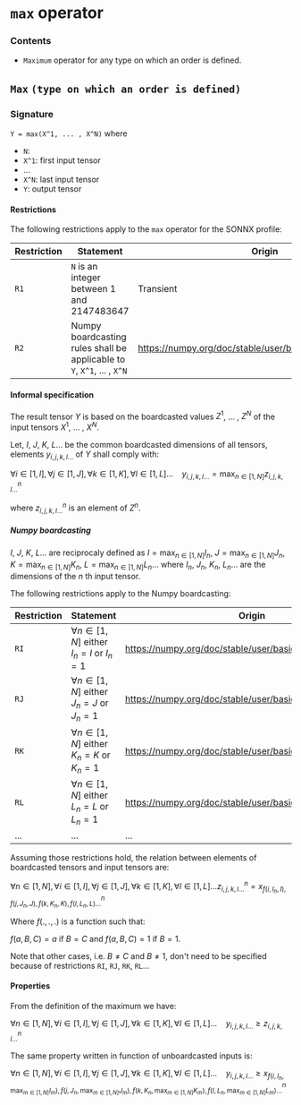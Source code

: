 # `max` operator
### Contents
- `Maximum` operator for any type on which an order is defined.
## `Max`  `(type on which an order is defined)`

### Signature
`Y = max(X^1, ... , X^N)`
where

- `N`: 
- `X^1`: first input tensor
- ...
- `X^N`: last input tensor
- `Y`: output tensor

#### Restrictions
The following restrictions apply to the `max` operator for the SONNX profile:

| Restriction    | Statement | Origin |
| -------- | ------- | ------- |
| `R1` | `N` is an integer between 1 and 2147483647 | Transient |
| `R2` | Numpy boardcasting rules shall be applicable to `Y`, `X^1`, ... , `X^N` | https://numpy.org/doc/stable/user/basics.broadcasting.html |

 #### Informal specification

The result tensor $Y$ is based on the boardcasted values $Z^1$, ... , $Z^N$ of the input tensors $X^1$, ... , $X^N$.

Let, $I$, $J$, $K$, $L$... be the common boardcasted dimensions of all tensors, elements $y_{i,j,k,l...}$ of $Y$ shall comply with:

$\forall i \in [1, I], \forall j \in [1, J], \forall k \in [1, K], \forall l \in [1, L]... ~~~~ y_{i,j,k,l...} = \max_{n \in [1, N] } z^n_{i,j,k,l...}$

where $z^n_{i,j,k,l...}$ is an element of $Z^n$.

##### Numpy boardcasting
$I$, $J$, $K$, $L$... are reciprocaly defined as $I = \max_{n \in [1, N] } I_n$, $J = \max_{n \in [1, N] } J_n$, $K = \max_{n \in [1, N] } K_n$, $L = \max_{n \in [1, N] } L_n$... where $I_n$, $J_n$, $K_n$, $L_n$... are the dimensions of the $n$ th input tensor.

The following restrictions apply to the Numpy boardcasting:

| Restriction    | Statement | Origin |
| -------- | ------- | ------- |
| `RI` | $\forall n \in [1, N]$ either $I_n = I$  or $I_n = 1$| https://numpy.org/doc/stable/user/basics.broadcasting.html |
| `RJ` | $\forall n \in [1, N]$ either $J_n = J$  or $J_n = 1$| https://numpy.org/doc/stable/user/basics.broadcasting.html |
| `RK` | $\forall n \in [1, N]$ either $K_n = K$  or $K_n = 1$| https://numpy.org/doc/stable/user/basics.broadcasting.html |
| `RL` | $\forall n \in [1, N]$ either $L_n = L$  or $L_n = 1$| https://numpy.org/doc/stable/user/basics.broadcasting.html |
| ...  | ... | ... |

Assuming those restrictions hold, the relation between elements of boardcasted tensors and input tensors are:

$\forall n \in [1, N], \forall i \in [1, I], \forall j \in [1, J], \forall k \in [1, K], \forall l \in [1, L]... z^n_{i,j,k,l...} = x^n_{f(i,I_n,I),f(j,J_n,J),f(k,K_n,K),f(l,L_n,L)...}$

Where $f(.,.,.)$ is a function such that:

$f(a,B,C) = a$ if $B=C$ and $f(a,B,C) = 1$ if $B=1$.

Note that other cases, i.e. $B \neq C$ and $B \neq 1$, don't need to be specified because of restrictions `RI`, `RJ`, `RK`, `RL`... 

#### Properties
From the definition of the maximum we have:

$\forall n \in [1, N], \forall i \in [1, I], \forall j \in [1, J], \forall k \in [1, K], \forall l \in [1, L]... ~~~~ y_{i,j,k,l...} \geq z^n_{i,j,k,l...}$

The same property written in function of unboardcasted inputs is:

$\forall n \in [1, N], \forall i \in [1, I], \forall j \in [1, J], \forall k \in [1, K], \forall l \in [1, L]... ~~~~ y_{i,j,k,l...} \geq x^n_{f(i,I_n,\max_{m \in [1, N] } I_m),f(j,J_n,\max_{m \in [1, N] } J_m),f(k,K_n,\max_{m \in [1, N] } K_m),f(l,L_n,\max_{m \in [1, N] } L_m)...}$

